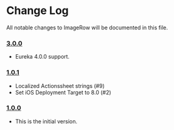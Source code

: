 # Change Log
All notable changes to ImageRow will be documented in this file.

### [3.0.0](https://github.com/EurekaCommunity/ImageRow/releases/tag/3.0.0)
<!-- Released on 2017-10-09. -->

* Eureka 4.0.0 support.

### [1.0.1](https://github.com/EurekaCommunity/ImageRow/releases/tag/1.0.1)
<!-- Released on 2017-03-09. -->

* Localized Actionssheet strings (#9)
* Set iOS Deployment Target to 8.0 (#2)

### [1.0.0](https://github.com/EurekaCommunity/ImageRow/releases/tag/1.0.0)
<!-- Released on 2016-01-20. -->

* This is the initial version.

[xmartlabs]: https://xmartlabs.com
